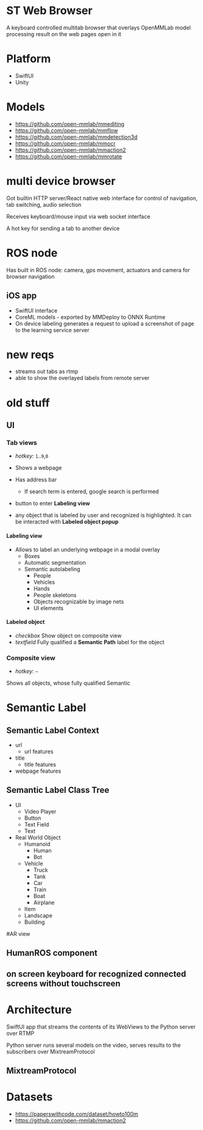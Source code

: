 # ST Web Browser
A keyboard controlled multitab browser that overlays OpenMMLab model processing result on the web pages open in it

# Platform 

 - SwiftUI
 - Unity

# Models

 - https://github.com/open-mmlab/mmediting
 - https://github.com/open-mmlab/mmflow
 - https://github.com/open-mmlab/mmdetection3d
 - https://github.com/open-mmlab/mmocr
 - https://github.com/open-mmlab/mmaction2
 - https://github.com/open-mmlab/mmrotate



# multi device browser

Got builtin HTTP server/React native web interface for control of navigation, tab switching, audio selection

Receives keyboard/mouse input via web socket interface

A hot key for sending a tab to another device


# ROS node 

Has built in ROS node: camera, gps movement, actuators and camera for browser navigation 
## iOS app

 - SwiftUI interface
 - CoreML models - exported by MMDeploy to ONNX Runtime
 - On device labeling generates a request to upload a screenshot of page to the learning service server

# new reqs 

 - streams out tabs as rtmp
 - able to show the overlayed labels from remote server

# old stuff 

## UI

### Tab views

 - *hotkey*: `1`..`9`,`0`

 - Shows a webpage
 - Has address bar
   - If search term is entered, google search is performed
 - button to enter **Labeling view**
 - any object that is labeled by user and recognized is highlighted. It can be interacted with **Labeled object popup**

#### Labeling view
 
 - Allows to label an underlying webpage in a modal overlay
    - Boxes
    - Automatic segmentation
    - Semantic autolabeling
      -   People
      -   Vehicles
      -   Hands
      -   People skeletons
      -   Objects recognizable by image nets
      -   UI elements


#### Labeled object

 - *checkbox* Show object on composite view
 - *textfield* Fully qualified a **Semantic Path** label for the object

### Composite view

 - *hotkey*: `~`
 
Shows all objects, whose fully qualified Semantic


# Semantic Label

## Semantic Label Context

 - url
   - url features 
 - title
   - title features
 - webpage features

## Semantic Label Class Tree

 - UI
   - Video Player
   - Button
   - Text Field
   - Text
 - Real World Object
   - Humanoid
     - Human
     - Bot   
   - Vehicle
     - Truck
     - Tank
     - Car
     - Train
     - Boat
     - Airplane
   - Item
   - Landscape
   - Building

#AR view 

## HumanROS component

## on screen keyboard for recognized connected screens without touchscreen 

# Architecture

SwiftUI app that streams the contents of its WebViews to the Python server over RTMP

Python server runs several models on the video, serves results to the subscribers over MixtreamProtocol

## MixtreamProtocol

# Datasets

 - https://paperswithcode.com/dataset/howto100m
 - https://github.com/open-mmlab/mmaction2

